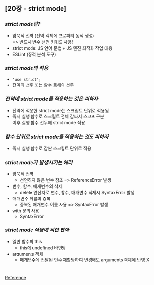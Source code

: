 ## [20장 - strict mode]

### _strict mode란?_

- 암묵적 전역 (전역 객체에 프로퍼티 동적 생성) <br/>
  => 반드시 변수 선언 키워드 사용!
- strict mode: JS 언어 문법 + JS 엔진 최적화 작업 대응
- ESLint (정적 분석 도구)

### _strict mode의 적용_

- `'use strict';`
- 전역의 선두 또는 함수 몸체의 선두

### _전역에 strict mode를 적용하는 것은 피하자_

- 전역에 적용한 strict mode는 스크립트 단위로 적용됨
- 즉시 실행 함수로 스크립트 전체 감싸서 스코프 구분 <br/>
  이후 실행 함수 선두에 strict mode 적용

### _함수 단위로 strict mode를 적용하는 것도 피하자_

- 즉시 실행 함수로 감싼 스크립트 단위로 적용

### _strict mode가 발생시키는 에러_

- 암묵적 전역
  - 선언하지 않은 변수 참조 => ReferenceError 발생
- 변수, 함수, 매개변수의 삭제
  - delete 연산자로 변수, 함수, 매개변수 삭제시 SyntaxError 발생
- 매개변수 이름의 중복
  - 중복된 매개변수 이름 사용 => SyntaxError 발생
- with 문의 사용
  - SyntaxError

### _strict mode 적용에 의한 변화_

- 일반 함수의 this
  - this에 undefined 바인딩
- arguments 객체
  - 매개변수에 전달된 인수 재할당하여 변경해도 arguments 객체에 반영 X

#

[Reference](https://wikibook.co.kr/mjs/)
